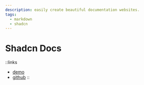 ```yaml
---
description: easily create beautiful documentation websites.
tags:
  - markdown
  - shadcn
---
```


# Shadcn Docs

::links
+ [demo](https://shadcn-docs.nuxt.dev/)
+ [github](https://github.com/ZTL-UwU/shadcn-docs-nuxt)
::

